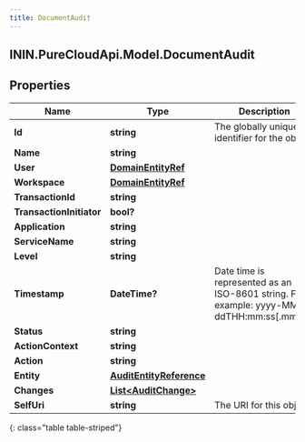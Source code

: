 ```yaml
---
title: DocumentAudit
---
```

## ININ.PureCloudApi.Model.DocumentAudit

## Properties

|Name | Type | Description | Notes|
|------------ | ------------- | ------------- | -------------|
| **Id** | **string** | The globally unique identifier for the object. | [optional] |
| **Name** | **string** |  | [optional] |
| **User** | [**DomainEntityRef**](DomainEntityRef.html) |  | [optional] |
| **Workspace** | [**DomainEntityRef**](DomainEntityRef.html) |  | [optional] |
| **TransactionId** | **string** |  | [optional] |
| **TransactionInitiator** | **bool?** |  | [optional] |
| **Application** | **string** |  | [optional] |
| **ServiceName** | **string** |  | [optional] |
| **Level** | **string** |  | [optional] |
| **Timestamp** | **DateTime?** | Date time is represented as an ISO-8601 string. For example: yyyy-MM-ddTHH:mm:ss[.mmm]Z | [optional] |
| **Status** | **string** |  | [optional] |
| **ActionContext** | **string** |  | [optional] |
| **Action** | **string** |  | [optional] |
| **Entity** | [**AuditEntityReference**](AuditEntityReference.html) |  | [optional] |
| **Changes** | [**List&lt;AuditChange&gt;**](AuditChange.html) |  | [optional] |
| **SelfUri** | **string** | The URI for this object | [optional] |
{: class="table table-striped"}


